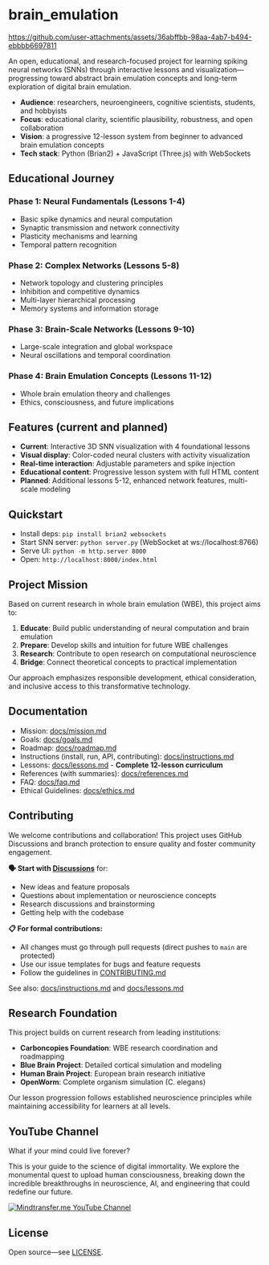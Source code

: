 # brain_emulation

https://github.com/user-attachments/assets/36abffbb-98aa-4ab7-b494-ebbbb6697811

An open, educational, and research-focused project for learning spiking neural networks (SNNs) through interactive lessons and visualization—progressing toward abstract brain emulation concepts and long-term exploration of digital brain emulation.

- **Audience**: researchers, neuroengineers, cognitive scientists, students, and hobbyists
- **Focus**: educational clarity, scientific plausibility, robustness, and open collaboration
- **Vision**: a progressive 12-lesson system from beginner to advanced brain emulation concepts
- **Tech stack**: Python (Brian2) + JavaScript (Three.js) with WebSockets

## Educational Journey

### Phase 1: Neural Fundamentals (Lessons 1-4)

- Basic spike dynamics and neural computation
- Synaptic transmission and network connectivity
- Plasticity mechanisms and learning
- Temporal pattern recognition

### Phase 2: Complex Networks (Lessons 5-8)

- Network topology and clustering principles
- Inhibition and competitive dynamics
- Multi-layer hierarchical processing
- Memory systems and information storage

### Phase 3: Brain-Scale Networks (Lessons 9-10)

- Large-scale integration and global workspace
- Neural oscillations and temporal coordination

### Phase 4: Brain Emulation Concepts (Lessons 11-12)

- Whole brain emulation theory and challenges
- Ethics, consciousness, and future implications

## Features (current and planned)

- **Current**: Interactive 3D SNN visualization with 4 foundational lessons
- **Visual display**: Color-coded neural clusters with activity visualization
- **Real-time interaction**: Adjustable parameters and spike injection
- **Educational content**: Progressive lesson system with full HTML content
- **Planned**: Additional lessons 5-12, enhanced network features, multi-scale modeling

## Quickstart

- Install deps: `pip install brian2 websockets`
- Start SNN server: `python server.py` (WebSocket at ws://localhost:8766)
- Serve UI: `python -m http.server 8000`
- Open: `http://localhost:8000/index.html`

## Project Mission

Based on current research in whole brain emulation (WBE), this project aims to:

1. **Educate**: Build public understanding of neural computation and brain emulation
2. **Prepare**: Develop skills and intuition for future WBE challenges
3. **Research**: Contribute to open research on computational neuroscience
4. **Bridge**: Connect theoretical concepts to practical implementation

Our approach emphasizes responsible development, ethical consideration, and inclusive access to this transformative technology.

## Documentation

- Mission: [docs/mission.md](./docs/mission.md)
- Goals: [docs/goals.md](./docs/goals.md)
- Roadmap: [docs/roadmap.md](./docs/roadmap.md)
- Instructions (install, run, API, contributing): [docs/instructions.md](./docs/instructions.md)
- Lessons: [docs/lessons.md](./docs/lessons.md) - **Complete 12-lesson curriculum**
- References (with summaries): [docs/references.md](./docs/references.md)
- FAQ: [docs/faq.md](./docs/faq.md)
- Ethical Guidelines: [docs/ethics.md](./docs/ethics.md)

## Contributing

We welcome contributions and collaboration! This project uses GitHub Discussions and branch protection to ensure quality and foster community engagement.

**🗣️ Start with [Discussions](https://github.com/venturaEffect/brain_emulation/discussions)** for:

- New ideas and feature proposals
- Questions about implementation or neuroscience concepts
- Research discussions and brainstorming
- Getting help with the codebase

**📋 For formal contributions:**

- All changes must go through pull requests (direct pushes to `main` are protected)
- Use our issue templates for bugs and feature requests
- Follow the guidelines in [CONTRIBUTING.md](./CONTRIBUTING.md)

See also: [docs/instructions.md](./docs/instructions.md) and [docs/lessons.md](./docs/lessons.md)

## Research Foundation

This project builds on current research from leading institutions:

- **Carboncopies Foundation**: WBE research coordination and roadmapping
- **Blue Brain Project**: Detailed cortical simulation and modeling
- **Human Brain Project**: European brain research initiative
- **OpenWorm**: Complete organism simulation (C. elegans)

Our lesson progression follows established neuroscience principles while maintaining accessibility for learners at all levels.

## YouTube Channel

What if your mind could live forever?

This is your guide to the science of digital immortality. We explore the monumental quest to upload human consciousness, breaking down the incredible breakthroughs in neuroscience, AI, and engineering that could redefine our future.

<a href="https://www.youtube.com/@mindtransfer_me" target="_blank" rel="noopener">
  <img src="https://github.com/user-attachments/assets/01fe8e9b-2bc8-41ca-856f-713bb45c5d29" alt="Mindtransfer.me YouTube Channel"/>
</a>

## License


Open source—see [LICENSE](./LICENSE).
